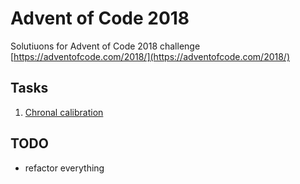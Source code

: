 # Advent of Code 2018

Solutiuons for Advent of Code 2018 challenge [https://adventofcode.com/2018/](https://adventofcode.com/2018/)  

## Tasks
1. [Chronal calibration](https://github.com/vitaminniy/advent-of-code-2018/blob/master/chronal-calibration)

## TODO
* refactor everything